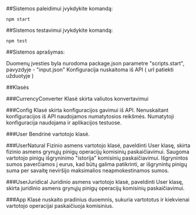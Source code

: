 ##Sistemos paleidimui įvykdykite komandą:
```
npm start
```
##Sistemos testavimui įvykdykite komandą:
```
npm test
```

##Sistemos aprašymas:

Duomenų įvesties byla nurodoma package.json parametre "scripts.start", pavyzdyje - "input.json" 
Konfiguracija nuskaitoma iš API ( url patiekti užduotyje )

##Klasės

###CurrencyConverter
Klasė skirta valiutos konvertavimui

###Config
Klasė skirta konfiguracijos gavimui iš API. Nenuskaitant konfiguracijos iš API naudojamos numatytosios reikšmės. Numatytoji konfiguracija naudojama ir aplikacijos testuose.

###User 
Bendrinė vartotojo klasė. 

###UserNatural
Fizinio asmens vartotojo klasė, paveldinti User klasę, skirta fizinio asmens grynųjų pinigų operacijų komisinių paskaičiavimui. Saugoma vartotojo pinigų išgryninimo "istorija" komisinių paskaičiavimui. Išgrynintos sumos paverčiamos į eurus, kad būtų galima patikrinti, ar išgrynintų pinigų suma per savaitę neviršijo maksimalios neapmokestinamos sumos.

###UserJuridical 
Juridinio asmens vartotojo klasė, paveldinti User klasę, skirta juridinio asmens grynųjų pinigų operacijų komisinių paskaičiavimui.

###App
Klasė nuskaito pradinius duoemnis, sukuria vartototus ir kiekvienai vartotojo operacijai paskaičiuoja komisinius.
